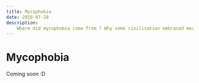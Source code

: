 ```yaml
---
title: Mycophobia
date: 2018-07-28
description:
    Where did mycophobia come from ? Why some civilization embraced more fungi than others
---
```


# Mycophobia

Coming soon :D
